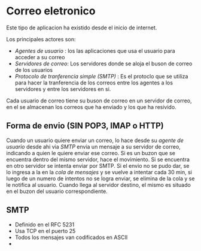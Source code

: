 # Correo eletronico 

Este tipo de aplicacion ha existido desde el inicio de internet. 

Los principales actores son:
- *Agentes de usuario* : los las aplicaciones que usa el usuario para acceder a su correo
- *Servidores de correo*: Los servidores donde se aloja el buson de correo de los usuarios
- *Protocolo de tranferencia simple (SMTP)* : Es el protoclo que se utiliza para hacer la tranferencia de los correos entre los agentes a los servidores y entre los servidores en si. 

Cada usuario de correo tiene su buson de correo en un servidor de correo, en el se almacenan los correos que ha enviado y los que ha resivido.

## Forma de envio (SIN POP3, IMAP o HTTP)
Cuando un usuario quiere enviar un correo, lo hace desde su *agente de usuario* desde ahi via *SMTP* envia un mensaje a su servidor de correo, indicando a quien le quiere enviar ese correo. Si es un buzon que se encuentra dentro del mismo servidor, hace el movimiento. Si se encuentra en otro servidor se intenta enviar por SMTP. Si el envio no se pudo dar, se lo ingresa a la en la *cola de mensajes* y se vuelve a intentar cada 30 min, si luego de un numero de intentos no se logra enviar, se elimina de la cola y se le notifica al usuario.  Cuando llega al servidor destino, el mismo es situado en el buzon del usuario correspondiente. 

## SMTP
- Definido en el RFC 5231 
- Usa TCP en el puerto 25
- Todos los mensajes van codificados en ASCII
- 



